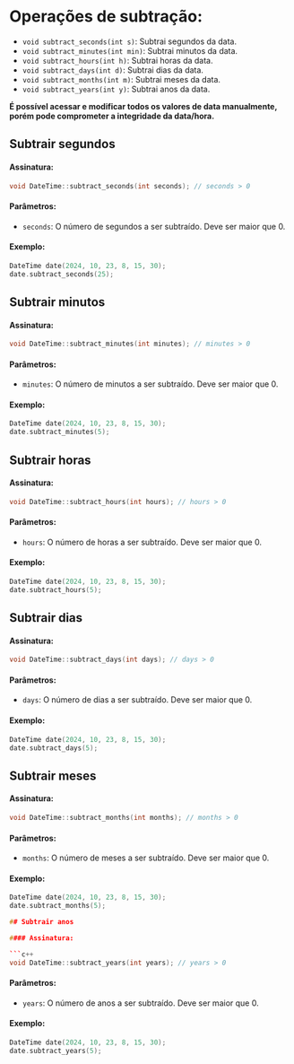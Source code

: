 # Operações de subtração:
- `void subtract_seconds(int s)`: Subtrai segundos da data.
- `void subtract_minutes(int min)`: Subtrai minutos da data.
- `void subtract_hours(int h)`: Subtrai horas da data.
- `void subtract_days(int d)`: Subtrai dias da data.
- `void subtract_months(int m)`: Subtrai meses da data.
- `void subtract_years(int y)`: Subtrai anos da data.

**É possível acessar e modificar todos os valores de data manualmente, porém pode comprometer a integridade da data/hora.**

## Subtrair segundos

#### Assinatura:

```c++
void DateTime::subtract_seconds(int seconds); // seconds > 0
```

#### Parâmetros:

- `seconds`: O número de segundos a ser subtraído. Deve ser maior que 0.

#### Exemplo:

```c++
DateTime date(2024, 10, 23, 8, 15, 30);
date.subtract_seconds(25);
```

## Subtrair minutos

#### Assinatura:

```c++
void DateTime::subtract_minutes(int minutes); // minutes > 0
```

#### Parâmetros:

- `minutes`: O número de minutos a ser subtraído. Deve ser maior que 0.

#### Exemplo:

```c++
DateTime date(2024, 10, 23, 8, 15, 30);
date.subtract_minutes(5);
```

## Subtrair horas

#### Assinatura:

```c++
void DateTime::subtract_hours(int hours); // hours > 0
```

#### Parâmetros:

- `hours`: O número de horas a ser subtraído. Deve ser maior que 0.

#### Exemplo:

```c++
DateTime date(2024, 10, 23, 8, 15, 30);
date.subtract_hours(5);
```

## Subtrair dias

#### Assinatura:

```c++
void DateTime::subtract_days(int days); // days > 0
```

#### Parâmetros:

- `days`: O número de dias a ser subtraído. Deve ser maior que 0.

#### Exemplo:

```c++
DateTime date(2024, 10, 23, 8, 15, 30);
date.subtract_days(5);
```

## Subtrair meses

#### Assinatura:

```c++
void DateTime::subtract_months(int months); // months > 0
```

#### Parâmetros:

- `months`: O número de meses a ser subtraído. Deve ser maior que 0.

#### Exemplo:

```c++
DateTime date(2024, 10, 23, 8, 15, 30);
date.subtract_months(5);

## Subtrair anos

#### Assinatura:

```c++
void DateTime::subtract_years(int years); // years > 0
```
#### Parâmetros:

- `years`: O número de anos a ser subtraído. Deve ser maior que 0.

#### Exemplo:

```c++
DateTime date(2024, 10, 23, 8, 15, 30);
date.subtract_years(5);
```